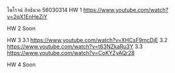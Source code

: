 ไพโรจน์ สิทธินาค 56030314
HW 1  https://www.youtube.com/watch?v=2qX1EnHeZiY

HW 2 Soon

HW 3 
  3.1 https://www.youtube.com/watch?v=XHCsF9mcDjE
  3.2 https://www.youtube.com/watch?v=t63NZkaRu3Y
  3.3 https://www.youtube.com/watch?v=CoKYZyAQr28
  
HW 4 Soon
